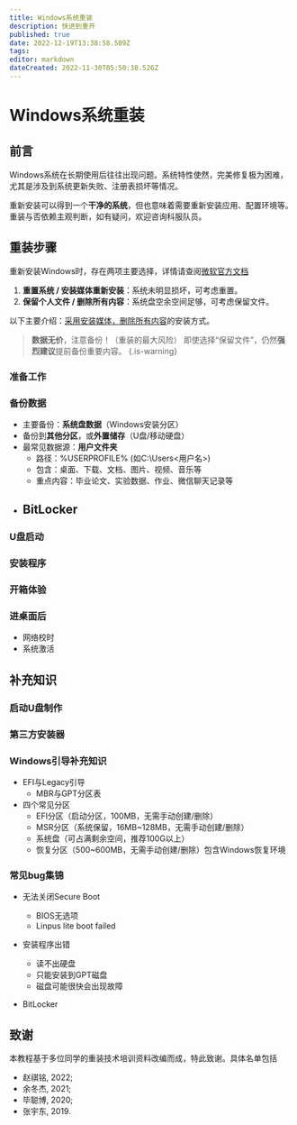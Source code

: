 ```yaml
---
title: Windows系统重装
description: 快进到重开
published: true
date: 2022-12-19T13:38:58.509Z
tags: 
editor: markdown
dateCreated: 2022-11-30T05:50:38.526Z
---
```


# Windows系统重装

## 前言
Windows系统在长期使用后往往出现问题。系统特性使然，完美修复极为困难，尤其是涉及到系统更新失败、注册表损坏等情况。

重新安装可以得到一个**干净的系统**，但也意味着需要重新安装应用、配置环境等。重装与否依赖主观判断，如有疑问，欢迎咨询科服队员。

## 重装步骤

重新安装Windows时，存在两项主要选择，详情请查阅[微软官方文档](https://support.microsoft.com/zh-cn/windows/%E9%87%8D%E6%96%B0%E5%AE%89%E8%A3%85-windows-d8369486-3e33-7d9c-dccc-859e2b022fc7#WindowsVersion=Windows_11)
1. **重置系统 / 安装媒体重新安装**：系统未明显损坏，可考虑重置。
2. **保留个人文件 / 删除所有内容**：系统盘空余空间足够，可考虑保留文件。

以下主要介绍：<u>采用安装媒体，删除所有内容</u>的安装方式。

> **数据无价**，注意备份！（重装的最大风险）
即使选择“保留文件”，仍然**强烈建议**提前备份重要内容。
{.is-warning}

### 准备工作

### 备份数据
- 主要备份：**系统盘数据**（Windows安装分区）
- 备份到**其他分区**，或**外置储存**（U盘/移动硬盘）
- 最常见数据源：**用户文件夹**
	- 路径：%USERPROFILE% (如C:\Users\<用户名>)
	- 包含：桌面、下载、文档、图片、视频、音乐等
  - 重点内容：毕业论文、实验数据、作业、微信聊天记录等
- BitLocker
	- 

### U盘启动

### 安装程序

### 开箱体验

### 进桌面后

- 网络校时
- 系统激活

## 补充知识

### 启动U盘制作

### 第三方安装器

### Windows引导补充知识

- EFI与Legacy引导
	- MBR与GPT分区表
- 四个常见分区
  - EFI分区（启动分区，100MB，无需手动创建/删除）
  - MSR分区（系统保留，16MB~128MB，无需手动创建/删除）
  - 系统盘（可占满剩余空间，推荐100G以上）
  - 恢复分区（500~600MB，无需手动创建/删除）包含Windows恢复环境

### 常见bug集锦

- 无法关闭Secure Boot
	- BIOS无选项
	- Linpus lite boot failed

- 安装程序出错
	- 读不出硬盘
  - 只能安装到GPT磁盘
  - 磁盘可能很快会出现故障
  
- BitLocker


## 致谢
本教程基于多位同学的重装技术培训资料改编而成，特此致谢。具体名单包括
- 赵祺铭, 2022;
- 余冬杰, 2021;
- 毕聪博, 2020;
- 张宇东, 2019.